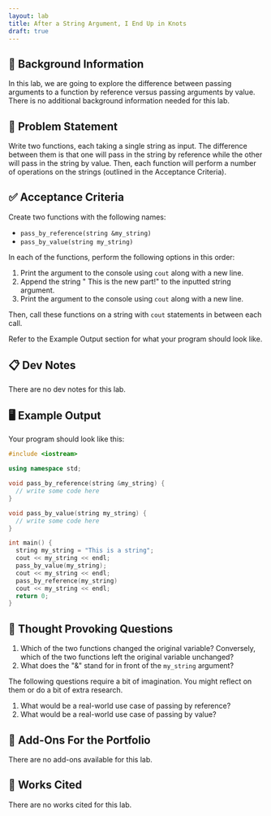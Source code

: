```yaml
---
layout: lab
title: After a String Argument, I End Up in Knots
draft: true
---
```


## 🔖 Background Information

In this lab, we are going to explore the difference between passing arguments to a function by reference versus passing arguments by value. There is no additional background information needed for this lab.

## 🎯 Problem Statement

Write two functions, each taking a single string as input. The difference between them is that one will pass in the string by reference while the other will pass in the string by value. Then, each function will perform a number of operations on the strings (outlined in the Acceptance Criteria).

## ✅ Acceptance Criteria

Create two functions with the following names:

* `pass_by_reference(string &my_string)`
* `pass_by_value(string my_string)`

In each of the functions, perform the following options in this order:

1. Print the argument to the console using `cout` along with a new line.
2. Append the string " This is the new part!" to the inputted string argument.
3. Print the argument to the console using `cout` along with a new line.

Then, call these functions on a string with `cout` statements in between each call.

Refer to the Example Output section for what your program should look like.

## 📋 Dev Notes

There are no dev notes for this lab.

## 🖥️ Example Output

Your program should look like this:

```cpp
#include <iostream>

using namespace std;

void pass_by_reference(string &my_string) {
  // write some code here
}

void pass_by_value(string my_string) {
  // write some code here
}

int main() {
  string my_string = "This is a string";
  cout << my_string << endl;
  pass_by_value(my_string);
  cout << my_string << endl;
  pass_by_reference(my_string)
  cout << my_string << endl;
  return 0;
}
```

## 📝 Thought Provoking Questions

1. Which of the two functions changed the original variable? Conversely, which of the two functions left the original variable unchanged?
2. What does the "&" stand for in front of the `my_string` argument?

The following questions require a bit of imagination. You might reflect on them or do a bit of extra research.

1. What would be a real-world use case of passing by reference?
2. What would be a real-world use case of passing by value?

## 💼 Add-Ons For the Portfolio

There are no add-ons available for this lab.

## 📘 Works Cited

There are no works cited for this lab.
